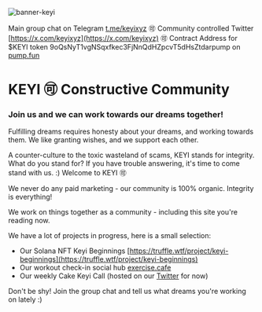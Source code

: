 ![banner-keyi](https://github.com/user-attachments/assets/334b45cf-0499-4490-9639-5e17de2ff4f7)

Main group chat on Telegram [t.me/keyixyz](t.me/keyixyz)   🉑   Community controlled Twitter [https://x.com/keyixyz](https://x.com/keyixyz)   🉑   Contract Address for $KEYI token 9oQsNyT1vgNSqxfkec3FjNnQdHZpcvT5dHsZtdarpump on [pump.fun](https://pump.fun/9oQsNyT1vgNSqxfkec3FjNnQdHZpcvT5dHsZtdarpump)

# KEYI 🉑 Constructive Community

### Join us and we can work towards our dreams together! 

Fulfilling dreams requires honesty about your dreams, and working towards them. We like granting wishes, and we support each other. 

A counter-culture to the toxic wasteland of scams, KEYI stands for integrity. What do you stand for? If you have trouble answering, it's time to come stand with us. :) Welcome to KEYI 🉑

We never do any paid marketing - our community is 100% organic. Integrity is everything!

We work on things together as a community - including this site you're reading now.

We have a lot of projects in progress, here is a small selection:

- Our Solana NFT Keyi Beginnings [https://truffle.wtf/project/keyi-beginnings](https://truffle.wtf/project/keyi-beginnings)
- Our workout check-in social hub [exercise.cafe](exercise.cafe)
- Our weekly Cake Keyi Call (hosted on our [Twitter](https://x.com/keyixyz) for now)

Don't be shy! Join the group chat and tell us what dreams you're working on lately :)
